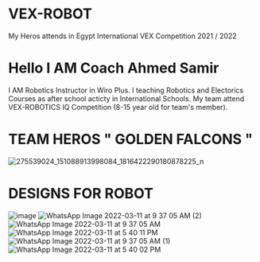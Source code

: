 # VEX-ROBOT
My Heros attends in Egypt International VEX Competition 2021 / 2022

# Hello I AM Coach Ahmed Samir 
I AM Robotics Instructor in Wiro Plus.
I teaching Robotics and Electorics Courses as after school acticty in International Schools.
My team attend VEX-ROBOTICS IQ Competition (8-15 year old for team's member).

# TEAM HEROS " GOLDEN FALCONS " 
![275539024_151088913998084_1816422290180878225_n](https://user-images.githubusercontent.com/74832164/163677112-22d9ca9e-cba8-4c69-8fc9-1bb57e5401db.jpg)

# DESIGNS FOR ROBOT
![image](https://user-images.githubusercontent.com/74832164/163677251-eaa53fa6-d5b1-4cd8-ae99-59690dcf08bc.png)
![WhatsApp Image 2022-03-11 at 9 37 05 AM (2)](https://user-images.githubusercontent.com/74832164/163677961-2f67a145-0cb5-407c-9e47-c0f840d38f0c.jpeg)
![WhatsApp Image 2022-03-11 at 9 37 05 AM](https://user-images.githubusercontent.com/74832164/163677989-09f58db7-6a30-41bd-a3e3-a440bfeb5e2b.jpeg)![WhatsApp Image 2022-03-11 at 5 40 11 PM](https://user-images.githubusercontent.com/74832164/163678024-fcab3d6e-7f74-4b7d-a47e-f95b6f834b27.jpeg)![WhatsApp Image 2022-03-11 at 9 37 05 AM (1)](https://user-images.githubusercontent.com/74832164/163678031-180c3733-a2ef-4e05-9a38-bbf08ac7fae9.jpeg)
![WhatsApp Image 2022-03-11 at 5 40 02 PM](https://user-images.githubusercontent.com/74832164/163678018-9208f4c5-23ca-418b-b337-c57e1c0aaea2.jpeg)



